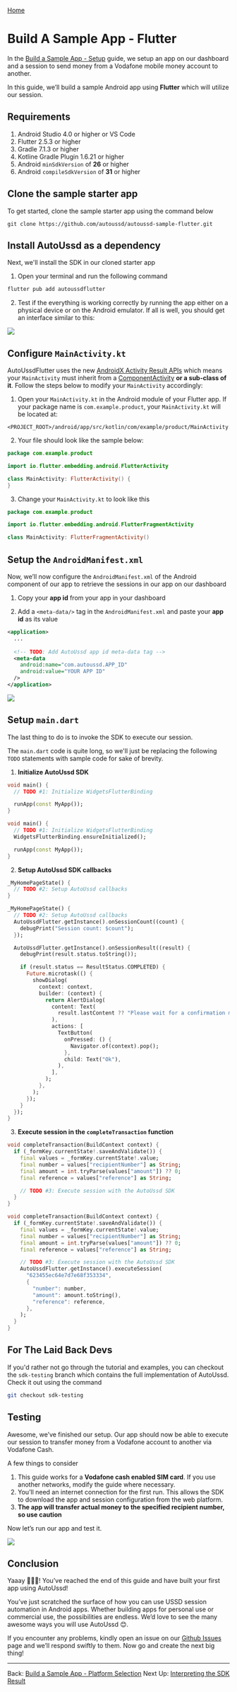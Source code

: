 [Home](./README.md)

# Build A Sample App - Flutter

In the [Build a Sample App - Setup](./06.Build-Sample-App-Setup) guide, we setup an app on our dashboard and a session to send money from a Vodafone mobile money account to another.

In this guide, we’ll build a sample Android app using **Flutter** which will utilize our session.



## Requirements

1. Android Studio 4.0 or higher or VS Code
2. Flutter 2.5.3 or higher
3. Gradle 7.1.3 or higher
4. Kotline Gradle Plugin 1.6.21 or higher
5. Android `minSdkVersion` of **26** or higher
6. Android `compileSdkVersion` of **31** or higher



## Clone the sample starter app

To get started, clone the sample starter app using the command below

```shell
git clone https://github.com/autoussd/autoussd-sample-flutter.git
```



## Install AutoUssd as a dependency

Next, we'll install the SDK in our cloned starter app

1. Open your terminal and run the following command

```sh
flutter pub add autoussdflutter
```

2. Test if the everything is working correctly by running the app either on a physical device or on the Android emulator. If all is well, you should get an interface similar to this:

![](./assets/08F01.png)



## Configure `MainActivity.kt`

AutoUssdFlutter uses the new [AndroidX Activity Result APIs](https://developer.android.com/training/basics/intents/result#kotlin) which means your `MainActivity` must inherit from a [ComponentActivity](https://developer.android.com/reference/androidx/activity/ComponentActivity) **or a sub-class of it**. Follow the steps below to modify your `MainActivity` accordingly:

1. Open your `MainActivity.kt` in the Android module of your Flutter app. If your package name is `com.example.product`, your `MainActivity.kt` will be located at:

```shell
<PROJECT_ROOT>/android/app/src/kotlin/com/example/product/MainActivity.kt
```

2. Your file should look like the sample below:

```kotlin
package com.example.product

import io.flutter.embedding.android.FlutterActivity

class MainActivity: FlutterActivity() {
}
```

3. Change your `MainActivity.kt` to look like this

```kotlin
package com.example.product

import io.flutter.embedding.android.FlutterFragmentActivity

class MainActivity: FlutterFragmentActivity()
```



## Setup the `AndroidManifest.xml`

Now, we’ll now configure the `AndroidManifest.xml` of the Android component of our app to retrieve the sessions in our app on our dashboard

1. Copy your **app id** from your app in your dashboard

2. Add a `<meta-data/>` tag in the `AndroidManifest.xml` and paste your **app id** as its value

```xml
<application>
  ...
    
  <!-- TODO: Add AutoUssd app id meta-data tag -->
  <meta-data 
    android:name="com.autoussd.APP_ID" 
    android:value="YOUR APP ID"
  />
</application>
```

![](./assets/08F02.png)



## Setup `main.dart`

The last thing to do is to invoke the SDK to execute our session. 

The `main.dart` code is quite long, so we'll just be replacing the following `TODO` statements with sample code for sake of brevity.

1. **Initialize AutoUssd SDK**

```dart
void main() {
  // TODO #1: Initialize WidgetsFlutterBinding

  runApp(const MyApp());
}
```

```dart
void main() {
  // TODO #1: Initialize WidgetsFlutterBinding
  WidgetsFlutterBinding.ensureInitialized();

  runApp(const MyApp());
}
```

2. **Setup AutoUssd SDK callbacks**

```dart
_MyHomePageState() {
  // TODO #2: Setup AutoUssd callbacks
}
```

```dart
_MyHomePageState() {
  // TODO #2: Setup AutoUssd callbacks
  AutoUssdFlutter.getInstance().onSessionCount((count) {
    debugPrint("Session count: $count");
  });

  AutoUssdFlutter.getInstance().onSessionResult((result) {
    debugPrint(result.status.toString());

    if (result.status == ResultStatus.COMPLETED) {
      Future.microtask(() {
        showDialog(
          context: context,
          builder: (context) {
            return AlertDialog(
              content: Text(
                result.lastContent ?? "Please wait for a confirmation message",
              ),
              actions: [
                TextButton(
                  onPressed: () {
                    Navigator.of(context).pop();
                  },
                  child: Text("Ok"),
                ),
              ],
            );
          },
        );
      });
    }
  });
}
```

3. **Execute session in the `completeTransaction` function**

```dart
void completeTransaction(BuildContext context) {
  if (_formKey.currentState!.saveAndValidate()) {
    final values = _formKey.currentState!.value;
    final number = values["recipientNumber"] as String;
    final amount = int.tryParse(values["amount"]) ?? 0;
    final reference = values["reference"] as String;

    // TODO #3: Execute session with the AutoUssd SDK
  }
}
```

```dart
void completeTransaction(BuildContext context) {
  if (_formKey.currentState!.saveAndValidate()) {
    final values = _formKey.currentState!.value;
    final number = values["recipientNumber"] as String;
    final amount = int.tryParse(values["amount"]) ?? 0;
    final reference = values["reference"] as String;

    // TODO #3: Execute session with the AutoUssd SDK
    AutoUssdFlutter.getInstance().executeSession(
      "623455ec64e7d7e68f353334",
      {
        "number": number,
        "amount": amount.toString(),
        "reference": reference,
      },
    );
  }
}
```



## For The Laid Back Devs

If you'd rather not go through the tutorial and examples, you can checkout the `sdk-testing` branch which contains the full implementation of AutoUssd. Check it out using the command

```bash
git checkout sdk-testing
```



## Testing

Awesome, we’ve finished our setup. Our app should now be able to execute our session to transfer money from a Vodafone account to another via Vodafone Cash.

A few things to consider

1. This guide works for a **Vodafone cash enabled SIM card**. If you use another networks, modify the guide where necessary.
2. You’ll need an internet connection for the first run. This allows the SDK to download the app and session configuration from the web platform.
3. **The app will transfer actual money to the specified recipient number, so use caution**

Now let’s run our app and test it.

![](./assets/08F03.png)



## Conclusion

Yaaay 🎉🎉🎉! You’ve reached the end of this guide and have built your first app using AutoUssd!

You’ve just scratched the surface of how you can use USSD session automation in Android apps. Whether building apps for personal use or commercial use, the possibilities are endless. We’d love to see the many awesome ways you will use AutoUssd 😊.

If you encounter any problems, kindly open an issue on our [Github Issues](https://github.com/autoussd/autoussd-aar/issues) page and we’ll respond swiftly to them. Now go and create the next big thing!



---

Back: [Build a Sample App - Platform Selection](./07.Build-Sample-App-Platforms.md)    Next Up: [Interpreting the SDK Result](09.Interpreting-SDK-Result.md)
